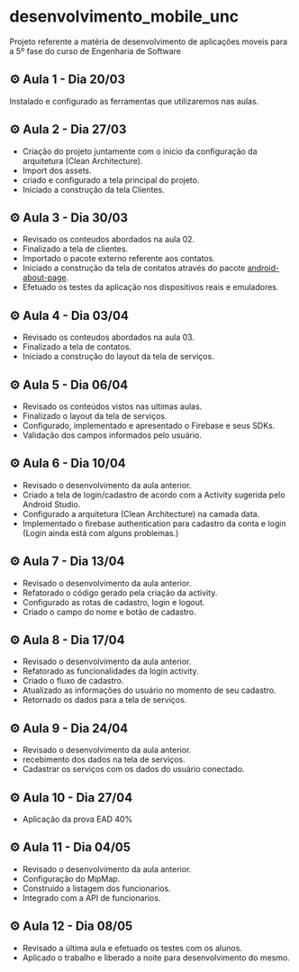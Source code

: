 # desenvolvimento_mobile_unc
Projeto referente a matéria de desenvolvimento de aplicações moveis para a 5º fase do curso de Engenharia de Software

## :gear: Aula 1 - Dia 20/03

Instalado e configurado as ferramentas que utilizaremos nas aulas.

## :gear: Aula 2 - Dia 27/03

- Criação do projeto juntamente com o inicio da configuração da arquitetura (Clean Architecture).
- Import dos assets.
- criado e configurado a tela principal do projeto.
- Iniciado a construção da tela Clientes.

## :gear: Aula 3 - Dia 30/03

- Revisado os conteudos abordados na aula 02.
- Finalizado a tela de clientes.
- Importado o pacote externo referente aos contatos.
- Iniciado a construção da tela de contatos através do pacote <a href="https://github.com/medyo/android-about-page"><bold>android-about-page</bold></a>.
- Efetuado os testes da aplicação nos dispositivos reais e emuladores.

## :gear: Aula 4 - Dia 03/04

- Revisado os conteudos abordados na aula 03.
- Finalizado a tela de contatos.
- Iniciado a construção do layout da tela de serviços.

## :gear: Aula 5 - Dia 06/04

- Revisado os conteúdos vistos nas ultimas aulas.
- Finalizado o layout da tela de serviços.
- Configurado, implementado e apresentado o Firebase e seus SDKs.
- Validação dos campos informados pelo usuário.

## :gear: Aula 6 - Dia 10/04

- Revisado o desenvolvimento da aula anterior.
- Criado a tela de login/cadastro de acordo com a Activity sugerida pelo Android Studio.
- Configurado a arquitetura (Clean Architecture) na camada data.
- Implementado o firebase authentication para cadastro da conta e login (Login ainda está com alguns problemas.)

## :gear: Aula 7 - Dia 13/04

- Revisado o desenvolvimento da aula anterior.
- Refatorado o código gerado pela criação da activity.
- Configurado as rotas de cadastro, login e logout.
- Criado o campo do nome e botão de cadastro.

## :gear: Aula 8 - Dia 17/04

- Revisado o desenvolvimento da aula anterior.
- Refatorado as funcionalidades da login activity.
- Criado o fluxo de cadastro.
- Atualizado as informações do usuário no momento de seu cadastro.
- Retornado os dados para a tela de serviços.

## :gear: Aula 9 - Dia 24/04

- Revisado o desenvolvimento da aula anterior.
- recebimento dos dados na tela de serviços.
- Cadastrar os serviços com os dados do usuário conectado.

## :gear: Aula 10 - Dia 27/04

- Aplicação da prova EAD 40%

## :gear: Aula 11 - Dia 04/05

- Revisado o desenvolvimento da aula anterior.
- Configuração do MipMap.
- Construido a listagem dos funcionarios.
- Integrado com a API de funcionarios.

## :gear: Aula 12 - Dia 08/05

- Revisado a última aula e efetuado os testes com os alunos.
- Aplicado o trabalho e liberado a noite para desenvolvimento do mesmo.